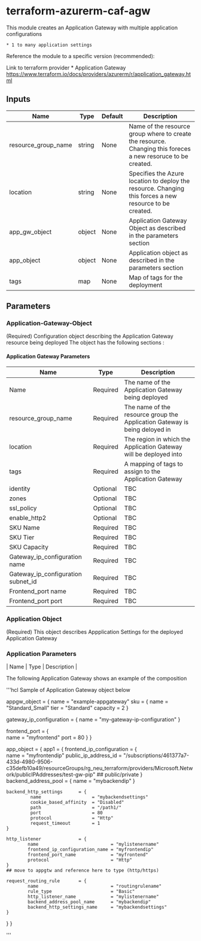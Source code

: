# terraform-azurerm-caf-agw

This module creates an Application Gateway with multiple application configurations


    * 1 to many application settings 
    
Reference the module to a specific version (recommended):



Link to terraform provider
         * Application Gateway https://www.terraform.io/docs/providers/azurerm/r/application_gateway.html
         
## Inputs 
| Name | Type | Default | Description
| -- | -- | -- | -- |
|resource_group_name |string | None | Name of the resource group where to create the resource. Changing this foreces a new resoruce to be created. |
| location | string | None | Specifies the Azure location to deploy the resource. Changing this forces a new resource to be created. |
| app_gw_object | object | None | Application Gateway Object as described in the parameters section |
| app_object    | object | None | Application object as described in the parameters section  |
| tags | map | None | Map of tags for the deployment|

## Parameters

### Application-Gateway-Object
(Required) Configuration object describing the Application Gateway resource being deployed
The object has the following sections :

#### Application Gateway Parameters 
| Name | Type | Description |
| -- | -- | -- |
| Name | Required | The name of the Application Gateway being deployed |
| resource_group_name | Required | The name of the resource group the Application Gateway is being deloyed in |
| location | Required | The region in which the Application Gateway will be deployed into |
| tags | Required | A mapping of tags to assign to the Application Gateway |
| identity | Optional | TBC | 
| zones | Optional | TBC |
| ssl_policy | Optional | TBC |
| enable_http2 | Optional | TBC |
| SKU Name | Required | TBC |
| SKU Tier | Required | TBC |
| SKU Capacity | Required |TBC |
| Gateway_ip_configuration name | Required | TBC |
| Gateway_ip_configuration subnet_id | Required | TBC |
| Frontend_port name |Required |TBC |
| Frontend_port port |Required | TBC |

### Application Object
(Required) This object describes Appplication Settings for the deployed Application Gateway

### Application Parameters 

| Name | Type | Description 
|


The following Application Gateway shows an example of the composition 

'''hcl 
Sample of Application Gateway object below 


appgw_object               = {
    name                   = "example-appgateway"
    sku                    = {
    name                   = "Standard_Small"
    tier                   = "Standard"
    capacity               = 2
  }

  gateway_ip_configuration = {
    name                   = "my-gateway-ip-configuration"
  }

  frontend_port            = {                                 
    name                   = "myfrontend"
    port                   = 80
  }
}

app_object                 = {
  app1                   = {
    frontend_ip_configuration  = {                   
            name                   = "myfrontendip"
            public_ip_address_id   = "/subscriptions/461377a7-433d-4980-9506-c35defb10a49/resourceGroups/rg_neu_terraform/providers/Microsoft.Network/publicIPAddresses/test-gw-pip"
          ## public/private
    }
    backend_address_pool       = {
             name                  = "mybackendip"
    }

    backend_http_settings      = {
             name                   = "mybackendsettings"
             cookie_based_affinity  = "Disabled"
             path                   = "/path1/"
             port                   = 80
             protocol               = "Http"
             request_timeout        = 1
    }

    http_listener              = {
            name                           = "mylistenername"
            frontend_ip_configuration_name = "myfrontendip"
            frontend_port_name             = "myfrontend"
            protocol                       = "Http"
    }
    ## move to appgtw and reference here to type (http/https)

    request_routing_rule       = {
            name                           = "routingrulename"
            rule_type                      = "Basic"
            http_listener_name             = "mylistenername"
            backend_address_pool_name      = "mybackendip"
            backend_http_settings_name     = "mybackendsettings"   
    }
  }
}

'''















   
  
 
